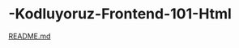 # -Kodluyoruz-Frontend-101-Html
[README.md](https://github.com/ashenhair/-Kodluyoruz-Frontend-101-Html/files/8147033/README.md)
